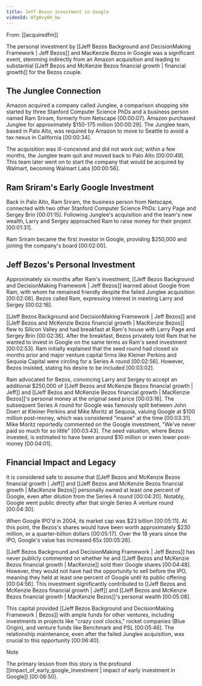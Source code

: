 ```yaml
---
title: Jeff Bezos investment in Google
videoId: WTgHvy6H_bw
---
```


From: [[acquiredfm]] <br/> 

The personal investment by [[Jeff Bezos Background and DecisionMaking Framework | Jeff Bezos]] and MacKenzie Bezos in Google was a significant event, stemming indirectly from an Amazon acquisition and leading to substantial [[Jeff Bezos and McKenzie Bezos financial growth | financial growth]] for the Bezos couple.

## The Junglee Connection

Amazon acquired a company called Junglee, a comparison shopping site started by three Stanford Computer Science PhDs and a business person named Ram Sriram, formerly from Netscape <a class="yt-timestamp" data-t="00:00:07">[00:00:07]</a>. Amazon purchased Junglee for approximately $150-175 million <a class="yt-timestamp" data-t="00:00:29">[00:00:29]</a>. The Junglee team, based in Palo Alto, was required by Amazon to move to Seattle to avoid a tax nexus in California <a class="yt-timestamp" data-t="00:00:34">[00:00:34]</a>.

The acquisition was ill-conceived and did not work out; within a few months, the Junglee team quit and moved back to Palo Alto <a class="yt-timestamp" data-t="00:00:49">[00:00:49]</a>. This team later went on to start the company that would be acquired by Walmart, becoming Walmart Labs <a class="yt-timestamp" data-t="00:00:56">[00:00:56]</a>.

## Ram Sriram's Early Google Investment

Back in Palo Alto, Ram Sriram, the business person from Netscape, connected with two other Stanford Computer Science PhDs: Larry Page and Sergey Brin <a class="yt-timestamp" data-t="00:01:15">[00:01:15]</a>. Following Junglee's acquisition and the team's new wealth, Larry and Sergey approached Ram to raise money for their project <a class="yt-timestamp" data-t="00:01:31">[00:01:31]</a>.

Ram Sriram became the first investor in Google, providing $250,000 and joining the company's board <a class="yt-timestamp" data-t="00:02:00">[00:02:00]</a>.

## Jeff Bezos's Personal Investment

Approximately six months after Ram's investment, [[Jeff Bezos Background and DecisionMaking Framework | Jeff Bezos]] learned about Google from Ram, with whom he remained friendly despite the failed Junglee acquisition <a class="yt-timestamp" data-t="00:02:08">[00:02:08]</a>. Bezos called Ram, expressing interest in meeting Larry and Sergey <a class="yt-timestamp" data-t="00:02:16">[00:02:16]</a>.

[[Jeff Bezos Background and DecisionMaking Framework | Jeff Bezos]] and [[Jeff Bezos and McKenzie Bezos financial growth | MacKenzie Bezos]] flew to Silicon Valley and had breakfast at Ram's house with Larry Page and Sergey Brin <a class="yt-timestamp" data-t="00:02:36">[00:02:36]</a>. After the breakfast, Bezos privately told Ram that he wanted to invest in Google on the same terms as Ram's seed investment <a class="yt-timestamp" data-t="00:02:53">[00:02:53]</a>. Ram initially explained that the seed round had closed six months prior and major venture capital firms like Kleiner Perkins and Sequoia Capital were circling for a Series A round <a class="yt-timestamp" data-t="00:02:56">[00:02:56]</a>. However, Bezos insisted, stating his desire to be included <a class="yt-timestamp" data-t="00:03:02">[00:03:02]</a>.

Ram advocated for Bezos, convincing Larry and Sergey to accept an additional $250,000 of [[Jeff Bezos and McKenzie Bezos financial growth | Jeff]] and [[Jeff Bezos and McKenzie Bezos financial growth | MacKenzie Bezos]]'s personal money at the original seed price <a class="yt-timestamp" data-t="00:03:16">[00:03:16]</a>. The subsequent Series A round for Google was famously split between John Doerr at Kleiner Perkins and Mike Moritz at Sequoia, valuing Google at $100 million post-money, which was considered "insane" at the time <a class="yt-timestamp" data-t="00:03:31">[00:03:31]</a>. Mike Moritz reportedly commented on the Google investment, "We've never paid so much for so little" <a class="yt-timestamp" data-t="00:03:43">[00:03:43]</a>. The seed valuation, where Bezos invested, is estimated to have been around $10 million or even lower post-money <a class="yt-timestamp" data-t="00:04:01">[00:04:01]</a>.

## Financial Impact and Legacy

It is considered safe to assume that [[Jeff Bezos and McKenzie Bezos financial growth | Jeff]] and [[Jeff Bezos and McKenzie Bezos financial growth | MacKenzie Bezos]] personally owned at least one percent of Google, even after dilution from the Series A round <a class="yt-timestamp" data-t="00:04:20">[00:04:20]</a>. Notably, Google went public directly after that single Series A venture round <a class="yt-timestamp" data-t="00:04:30">[00:04:30]</a>.

When Google IPO'd in 2004, its market cap was $23 billion <a class="yt-timestamp" data-t="00:05:11">[00:05:11]</a>. At this point, the Bezos's shares would have been worth approximately $230 million, or a quarter-billion dollars <a class="yt-timestamp" data-t="00:05:17">[00:05:17]</a>. Over the 18 years since the IPO, Google's value has increased 65x <a class="yt-timestamp" data-t="00:05:26">[00:05:26]</a>.

[[Jeff Bezos Background and DecisionMaking Framework | Jeff Bezos]] has never publicly commented on whether he and [[Jeff Bezos and McKenzie Bezos financial growth | MacKenzie]] sold their Google shares <a class="yt-timestamp" data-t="00:04:48">[00:04:48]</a>. However, they would not have had the opportunity to sell before the IPO, meaning they held at least one percent of Google until its public offering <a class="yt-timestamp" data-t="00:04:56">[00:04:56]</a>. This investment significantly contributed to [[Jeff Bezos and McKenzie Bezos financial growth | Jeff]] and [[Jeff Bezos and McKenzie Bezos financial growth | MacKenzie Bezos]]'s personal wealth <a class="yt-timestamp" data-t="00:05:08">[00:05:08]</a>.

This capital provided [[Jeff Bezos Background and DecisionMaking Framework | Bezos]] with ample funds for other ventures, including investments in projects like "crazy cool clocks," rocket companies (Blue Origin), and venture funds like Benchmark and PSL <a class="yt-timestamp" data-t="00:05:46">[00:05:46]</a>. The relationship maintenance, even after the failed Junglee acquisition, was crucial to this opportunity <a class="yt-timestamp" data-t="00:06:40">[00:06:40]</a>.

> [!NOTE]
> The primary lesson from this story is the profound [[impact_of_early_google_investment | impact of early investment in Google]] <a class="yt-timestamp" data-t="00:06:50">[00:06:50]</a>.